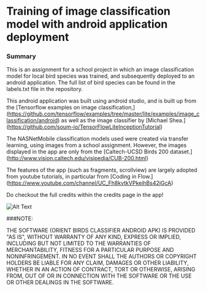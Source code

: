 # Training of image classification model with android application deployment

### Summary

This is an assignment for a school project in which an image classification model for local bird species was trained, and subsequently deployed to an android application. The full list of bird species can be found in the labels.txt file in the repository.

This android application was built using android studio, and is built up from the [Tensorflow examples on image classification,] (https://github.com/tensorflow/examples/tree/master/lite/examples/image_classification/android) as well as the image classifier by [Michael Shea.] (https://github.com/soum-io/TensorFlowLiteInceptionTutorial)

The NASNetMobile classification models used were created via transfer learning, using images from a school assignment. However, the images displayed in the app are only from the [Caltech-UCSD Birds 200 dataset.] (http://www.vision.caltech.edu/visipedia/CUB-200.html)

The features of the app (such as fragments, scrollview) are largely adopted from youtube tutorials, in particular from [Coding in Flow.] (https://www.youtube.com/channel/UC_Fh8kvtkVPkeihBs42jGcA)

Do checkout the full credits within the credits page in the app!

![Alt Text](https://github.com/homerjack/Bird-classification-model-training-and-deployment/blob/master/Video-demonstration-of-app.gif)

###NOTE:

THE SOFTWARE (ORIENT BIRDS CLASSIFIER ANDROID APK) IS PROVIDED "AS IS", WITHOUT WARRANTY OF ANY KIND, EXPRESS OR IMPLIED, INCLUDING BUT NOT LIMITED TO THE WARRANTIES OF MERCHANTABILITY, FITNESS FOR A PARTICULAR PURPOSE AND NONINFRINGEMENT. IN NO EVENT SHALL THE AUTHORS OR COPYRIGHT HOLDERS BE LIABLE FOR ANY CLAIM, DAMAGES OR OTHER LIABILITY, WHETHER IN AN ACTION OF CONTRACT, TORT OR OTHERWISE, ARISING FROM, OUT OF OR IN CONNECTION WITH THE SOFTWARE OR THE USE OR OTHER DEALINGS IN THE SOFTWARE.

